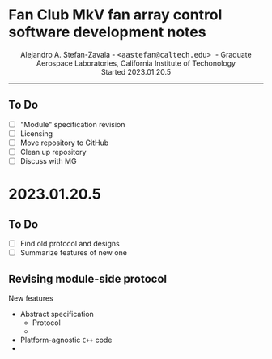 # Fan Club MkV fan array control software development notes

<div> <center> Alejandro A. Stefan-Zavala - <tt>&ltaastefan@caltech.edu&gt </tt> - Graduate Aerospace Laboratories, California Institute of Techonology
<br> Started 2023.01.20.5</center></div>

***





## To Do

- [ ] "Module" specification revision
- [ ] Licensing
- [ ] Move repository to GitHub
- [ ] Clean up repository
- [ ] Discuss with MG

# 2023.01.20.5

## To Do

- [ ] Find old protocol and designs
- [ ] Summarize features of new one

## Revising module-side protocol

New features

- Abstract specification
  - Protocol
  - 
- Platform-agnostic `C++` code
- 
